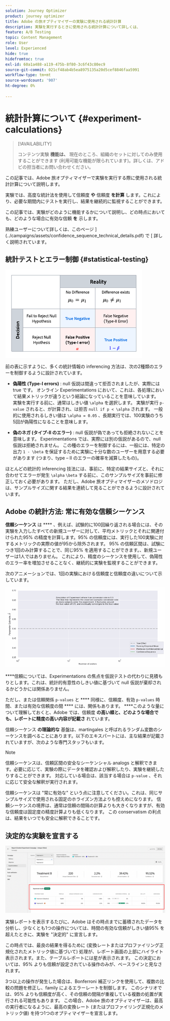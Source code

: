 ```yaml
---
solution: Journey Optimizer
product: journey optimizer
title: Adobe の旅オプティマイザーの実験に使用される統計計算
description: 実験を実行するときに使用される統計計算について詳しくは、
feature: A/B Testing
topic: Content Management
role: User
level: Experienced
hide: true
hidefromtoc: true
exl-id: 60a1a488-a119-475b-8f80-3c6f43c80ec9
source-git-commit: 021cf48ab4b5ea8975135a20d5cef8846faa5991
workflow-type: tm+mt
source-wordcount: '907'
ht-degree: 0%

---
```


# 統計計算について {#experiment-calculations}

>[!AVAILABILITY]
>
>コンテンツ実験 **機能は、** 現在のところ、組織のセットに対してのみ使用することができます (利用可能な機能が限られています)。詳しくは、アドビの担当者にお問い合わせください。

この記事では、Adobe 旅オプティマイザーで実験を実行する際に使用される統計計算について説明します。

実験では、高度な統計法を使用して信頼度 **や** 信頼度 **を計算** します。これにより、必要な期間内にテストを実行し、結果を継続的に監視することができます。

この記事では、実験がどのように機能するかについて説明し、どの時点においても、どのような場合に有効な信頼 **を** 示します。

熟練ユーザーについて詳しくは、このページ ](../campaigns/assets/confidence_sequence_technical_details.pdf) で [ 詳しく説明されています。

## 統計テストとエラー制御 {#statistical-testing}

![](assets/technote_1.png)

前の表に示すように、多くの統計情報の inferencing 方法は、次の2種類のエラーを制御するように設計されています。

* **偽陽性 (Type-I errors)** : null 仮説は間違って拒否されましたが、実際には true です。 オンライン Experimentations において、これは、各処理において結果メトリックが違うという結論になっていることを意味しています。
   </br>実験を実行する前に、通常はしきい値 `\alpha` を選択します。 実験が実行 `p-value` されると、が計算され、は拒否 `null if p < \alpha` されます。 一般的に使用されるしきい値は `\alpha = 0.05` 、長期実行では、100実験のうち5回が偽陽性になることを意味します。

* **偽のネガ (タイプ-II のエラー)** : null 仮説が偽であっても拒絶されないことを意味します。 Experimentations では、実際には別の仮説があるので、null 仮説は拒絶されません。 この種のエラーを制御するには、一般には、特定の出力 `1 - \beta` を保証するために実験に十分な数のユーザーを用意する必要があります (つまり、type – II のエラーの確率を減算したもの)。

ほとんどの統計的 inferencing 技法には、事前に、特定の結果サイズと、それに合わせてエラーが発生 `\alpha` `\beta` する前に、このサンプルサイズを事前に修正しておく必要があります。 ただし、Adobe 旅オプティマイザーのメソドロジは、サンプルサイズに関する結果を連続して見ることができるように設計されています。

## Adobe の統計方法: 常に有効な信頼シーケンス

**信頼シーケンス** は **** 、例えば、試験的に100回繰り返される場合には、その実験を入力したすべての新規ユーザーに対して、平均メトリックとそれに関連付けられた95% の精度を計算します。95% の信頼度には、実行した100実験に対するメトリックの実際の値が95から除外されます。 95% の信頼区間は、試験につき1回のみ計算することで、同じ95% を適用することができます。、新規ユーザーは1人ではありません。 これにより、精度のシーケンスを使用して、偽陽性のエラー率を増加させることなく、継続的に実験を監視することができます。

次のアニメーションでは、1回の実験における信頼度と信頼度の違いについて示しています。

![](assets/technote_2.gif)

****&#x200B;信頼については、Experimentations の焦点を仮説テストの代わりに見積もりとします。これは、統計的有意性のしきい値に基づいて null 仮説が棄却されるかどうかには関係ありません。

ただし、または信頼関係 `p-values` と **** 同様に、信頼度、有効 `p-values` 時間、または有効な信頼度の間 **** には、関係もあります。 ****&#x200B;このような量について理解しておくと、Adobe では、信頼度 **の高い順と、どのような場合でも、レポートに精度の高い内容が記載さ** れています。

信頼シーケンス **の理論的な** 基盤は、martingales と呼ばれるランダム変数のシーケンスを調べることにあります。以下のエキスパートには、主な結果が記載されていますが、次のような専門スタッフもいます。

>[!NOTE]
>
>信頼シーケンスは、信頼区間の安全なシーケンシャル analogs と解釈できます。必要に応じて、実験の際にデータを確認および解釈したり、実験を継続したりすることができます。 対応している場合は、該当する場合は `p-value` 、それに応じて安全な解釈が実行されます。

信頼シーケンスは &quot;常に有効な&quot; という点に注意してください。これは、同じサンプルサイズで使用される固定のホライズン方法よりも控えめになります。 信頼シーケンスの境界は、通常は信頼の間隔の計算よりも大きくなりますが、有効な信頼度は固定度の精度計算よりも低くなります。 この conservatism の利点は、結果をいつでも安全に解釈できることです。

## 決定的な実験を宣言する

![](assets/experimentation_report_2.png)

実験レポートを表示するたびに、Adobe はその時点までに蓄積されたデータを分析し、少なくとも1つの操作については、時間の有効な信頼がしきい値95% を超えたときに、実験を &quot;決定的&quot; に宣言します。

この時点では、最良の結果を得るために (変換レートまたはプロファイリング正規化されたメトリック値に基づいて) 処理が、レポート画面の上部にハイライト表示されます。また、テーブルレポートには星が表示されます。 この決定においては、95% よりも信頼が設定されている操作のみが、ベースラインと見なされます。

3つ以上の操作が発生した場合は、Bonferroni 補正リンクを使用して、複数の比較の問題を修正し、family によるエラーレートを制御します。 このシナリオでは、95% よりも信頼度が高く、その信頼の間隔が重複している複数の処置が実行される可能性もあります。 この場合、Adobe 旅のオプティマイザーは、最高の実行者になるように、最高の変換レート (またはプロファイリング正規化のメトリック値) を持つ1つのオプティマイザーを宣言します。
